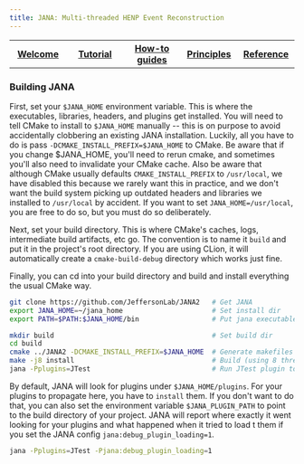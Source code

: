 ```yaml
---
title: JANA: Multi-threaded HENP Event Reconstruction
---
```


<center>
<table border="0" width="100%" align="center">
<TH width="20%"><A href="index.html">Welcome</A></TH>
<TH width="20%"><A href="Tutorial.html">Tutorial</A></TH>
<TH width="20%"><A href="Howto.html">How-to guides</A></TH>
<TH width="20%"><A href="Explanation.html">Principles</A></TH>
<TH width="20%"><A href="Reference.html">Reference</A></TH>
</table>
</center>


### Building JANA

First, set your `$JANA_HOME` environment variable. This is where the executables, libraries, headers, and plugins
get installed. You will need to tell CMake to install to `$JANA_HOME` manually -- this is on purpose to avoid accidentally
clobbering an existing JANA installation. Luckily, all you have to do is pass `-DCMAKE_INSTALL_PREFIX=$JANA_HOME`
to CMake. Be aware that if you change $JANA_HOME, you'll need to rerun cmake, and sometimes you'll also need to invalidate your CMake cache. 
Also be aware that although CMake usually defaults `CMAKE_INSTALL_PREFIX` to `/usr/local`, we have disabled this because 
we rarely want this in practice, and we don't want the build system picking up outdated headers and libraries we installed to `/usr/local` by accident. 
If you want to set `JANA_HOME=/usr/local`, you are free to do so, but you must do so deliberately.

Next, set your build directory. This is where CMake's caches, logs, intermediate build artifacts, etc go. The convention
is to name it `build` and put it in the project's root directory. If you are using CLion, it will automatically create 
a `cmake-build-debug` directory which works just fine. 

Finally, you can cd into your build directory and build and install everything the usual CMake way.

~~~ bash
git clone https://github.com/JeffersonLab/JANA2   # Get JANA
export JANA_HOME=~/jana_home                      # Set install dir
export PATH=$PATH:$JANA_HOME/bin                  # Put jana executable on path

mkdir build                                       # Set build dir
cd build
cmake ../JANA2 -DCMAKE_INSTALL_PREFIX=$JANA_HOME  # Generate makefiles
make -j8 install                                  # Build (using 8 threads) and install
jana -Pplugins=JTest                              # Run JTest plugin to verify successful install

~~~

By default, JANA will look for plugins under `$JANA_HOME/plugins`. For your plugins to propagate here, you have to `install`
them. If you don't want to do that, you can also set the environment variable `$JANA_PLUGIN_PATH` to point to the build
directory of your project. JANA will report where exactly it went looking for your plugins and what happened when it tried
to load t them if you set the JANA config `jana:debug_plugin_loading=1`.

~~~ bash
jana -Pplugins=JTest -Pjana:debug_plugin_loading=1
~~~

